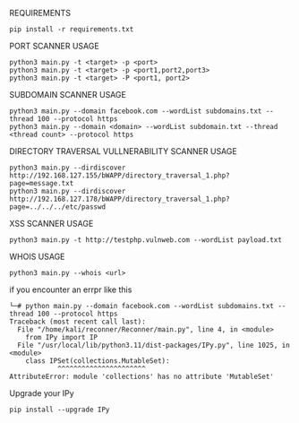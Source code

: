 REQUIREMENTS

    pip install -r requirements.txt

PORT SCANNER USAGE
    
    python3 main.py -t <target> -p <port>                    
    python3 main.py -t <target> -p <port1,port2,port3>       
    python3 main.py -t <target> -P <port1, port2>            
    
SUBDOMAIN SCANNER USAGE
    
    python3 main.py --domain facebook.com --wordList subdomains.txt --thread 100 --protocol https 
    python3 main.py --domain <domain> --wordList subdomain.txt --thread <thread count> --protocol https 
    
DIRECTORY TRAVERSAL VULLNERABILITY SCANNER USAGE
    
    python3 main.py --dirdiscover http://192.168.127.155/bWAPP/directory_traversal_1.php?page=message.txt
    python3 main.py --dirdiscover http://192.168.127.178/bWAPP/directory_traversal_1.php?page=../../../etc/passwd
    
XSS SCANNER USAGE
    
    python3 main.py -t http://testphp.vulnweb.com --wordList payload.txt 
    
WHOIS USAGE

    python3 main.py --whois <url>

if you encounter an errpr like this  

    └─# python main.py --domain facebook.com --wordList subdomains.txt --thread 100 --protocol https 
    Traceback (most recent call last):
      File "/home/kali/reconner/Reconner/main.py", line 4, in <module>
        from IPy import IP
      File "/usr/local/lib/python3.11/dist-packages/IPy.py", line 1025, in <module>
        class IPSet(collections.MutableSet):
                ^^^^^^^^^^^^^^^^^^^^^^
    AttributeError: module 'collections' has no attribute 'MutableSet'
                                                                                                                                                                                                                                            
Upgrade your IPy 

    pip install --upgrade IPy
